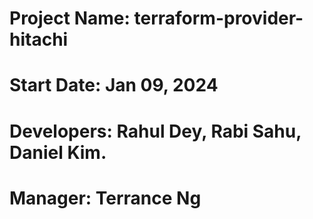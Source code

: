 # Project Name: terraform-provider-hitachi
# Start Date: Jan 09, 2024
# Developers: Rahul Dey, Rabi Sahu, Daniel Kim. 
# Manager: Terrance Ng

